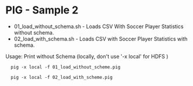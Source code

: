 PIG - Sample 2
==============
* 01_load_without_schema.sh - Loads CSV With Soccer Player Statistics without schema.
* 02_load_with_schema.sh - Loads CSV  with Soccer Player Statistics with schema.

Usage: Print without Schema (locally, don't use '-x local' for HDFS )

      pig -x local -f 01_load_without_scheme.pig 	

      pig -x local -f 02_load_with_scheme.pig        


